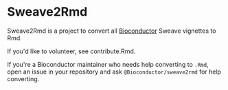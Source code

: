 # Sweave2Rmd

Sweave2Rmd is a project to convert all [Bioconductor](https://bioconductor.org)
Sweave vignettes to Rmd.

If you'd like to volunteer, see contribute.Rmd.

If you're a Bioconductor maintainer who needs help converting to `.Rmd`,
open an issue in your repository and ask `@Bioconductor/sweave2rmd` for
help converting.
